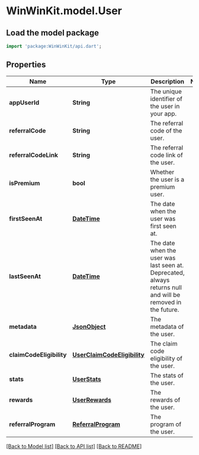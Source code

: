 # WinWinKit.model.User

## Load the model package
```dart
import 'package:WinWinKit/api.dart';
```

## Properties
Name | Type | Description | Notes
------------ | ------------- | ------------- | -------------
**appUserId** | **String** | The unique identifier of the user in your app. | 
**referralCode** | **String** | The referral code of the user. | 
**referralCodeLink** | **String** | The referral code link of the user. | 
**isPremium** | **bool** | Whether the user is a premium user. | 
**firstSeenAt** | [**DateTime**](DateTime.md) | The date when the user was first seen at. | 
**lastSeenAt** | [**DateTime**](DateTime.md) | The date when the user was last seen at. Deprecated, always returns null and will be removed in the future. | 
**metadata** | [**JsonObject**](.md) | The metadata of the user. | 
**claimCodeEligibility** | [**UserClaimCodeEligibility**](UserClaimCodeEligibility.md) | The claim code eligibility of the user. | 
**stats** | [**UserStats**](UserStats.md) | The stats of the user. | 
**rewards** | [**UserRewards**](UserRewards.md) | The rewards of the user. | 
**referralProgram** | [**ReferralProgram**](ReferralProgram.md) | The program of the user. | 

[[Back to Model list]](../README.md#documentation-for-models) [[Back to API list]](../README.md#documentation-for-api-endpoints) [[Back to README]](../README.md)



